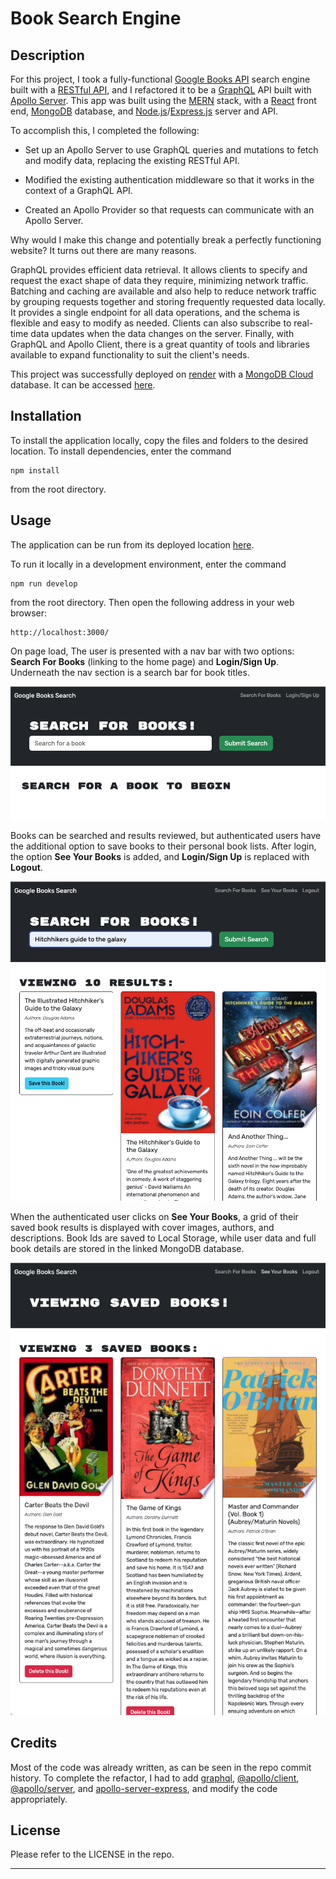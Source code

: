 # Book Search Engine

## Description 

For this project, I took a fully-functional [Google Books API](https://developers.google.com/books) search engine built with a [RESTful API](https://en.wikipedia.org/wiki/REST), and I refactored it to be a [GraphQL](https://graphql.org/) API built with [Apollo Server](https://www.apollographql.com/docs/apollo-server/). This app was built using the [MERN](https://en.wikipedia.org/wiki/MERN) stack, with a [React](https://react.dev/) front end, [MongoDB](https://www.mongodb.com/) database, and [Node.js](https://nodejs.org/en/about)/[Express.js](https://expressjs.com/) server and API.

To accomplish this, I completed the following:

* Set up an Apollo Server to use GraphQL queries and mutations to fetch and modify data, replacing the existing RESTful API.

* Modified the existing authentication middleware so that it works in the context of a GraphQL API.

* Created an Apollo Provider so that requests can communicate with an Apollo Server.

Why would I make this change and potentially break a perfectly functioning website? It turns out there are many reasons.

GraphQL provides efficient data retrieval. It allows clients to specify and request the exact shape of data they require, minimizing network traffic. Batching and caching are available and also help to reduce network traffic by grouping requests together and storing frequently requested data locally. It provides a single endpoint for all data operations, and the schema is flexible and easy to modify as needed. Clients can also subscribe to real-time data updates when the data changes on the server. Finally, with GraphQL and Apollo Client, there is a great quantity of tools and libraries available to expand functionality to suit the client's needs.

This project was successfully deployed on [render](https://render.com/) with a [MongoDB Cloud](https://www.mongodb.com/) database. It can be accessed [here](https://book-search-engine-5ell.onrender.com/).


## Installation

To install the application locally, copy the files and folders to the desired location. To install dependencies, enter the command

```
npm install
```

from the root directory.


## Usage 

The application can be run from its deployed location [here](https://book-search-engine-5ell.onrender.com/).

To run it locally in a development environment, enter the command
```
npm run develop
```
from the root directory. Then open the following address in your web browser:
```
http://localhost:3000/
```

On page load, The user is presented with a nav bar with two options: **Search For Books** (linking to the home page) and **Login/Sign Up**. Underneath the nav section is a search bar for book titles.

![Page load before login](./_README-images/not-authenticated.png)

Books can be searched and results reviewed, but authenticated users have the additional option to save books to their personal book lists. After login, the option **See Your Books** is added, and **Login/Sign Up** is replaced with **Logout**.

![Book search](./_README-images/book-search.png)

When the authenticated user clicks on **See Your Books**, a grid of their saved book results is displayed with cover images, authors, and descriptions. Book Ids are saved to Local Storage, while user data and full book details are stored in the linked MongoDB database.

![Saved books](./_README-images/saved-books.png)



## Credits

Most of the code was already written, as can be seen in the repo commit history. To complete the refactor, I had to add [graphql](https://www.npmjs.com/package/graphql), [@apollo/client](https://www.npmjs.com/package/@apollo/client), [@apollo/server](https://www.npmjs.com/package/@apollo/server), and [apollo-server-express](https://www.npmjs.com/package/apollo-server-express), and modify the code appropriately.


## License

Please refer to the LICENSE in the repo.


---
